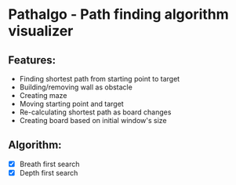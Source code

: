 # Pathalgo - Path finding algorithm visualizer

## Features:
- Finding shortest path from starting point to target
- Building/removing wall as obstacle
- Creating maze
- Moving starting point and target
- Re-calculating shortest path as board changes
- Creating board based on initial window's size

## Algorithm:
- [x] Breath first search
- [x] Depth first search
